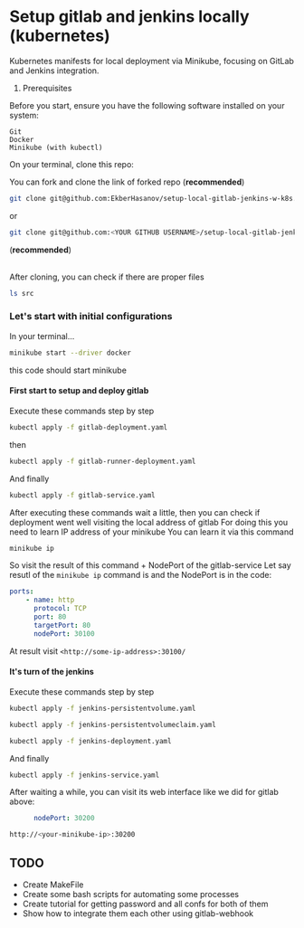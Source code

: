 # Setup gitlab and jenkins locally (kubernetes)
Kubernetes manifests for local deployment via Minikube, focusing on GitLab and Jenkins integration.

1. Prerequisites

Before you start, ensure you have the following software installed on your system:

    Git
    Docker
    Minikube (with kubectl)

On your terminal, clone this repo:

You can fork and clone the link of forked repo (**recommended**)

```bash
git clone git@github.com:EkberHasanov/setup-local-gitlab-jenkins-w-k8s.git src 
```
or
```bash
git clone git@github.com:<YOUR GITHUB USERNAME>/setup-local-gitlab-jenkins-w-k8s.git src
```
(**recommended**)
<br><br>

After cloning, you can check if there are proper files
```bash
ls src
```

### Let's start with initial configurations
In your terminal...
```bash
minikube start --driver docker
```
this code should start minikube

#### First start to setup and deploy gitlab
Execute these commands step by step
```bash
kubectl apply -f gitlab-deployment.yaml
```
then
```bash
kubectl apply -f gitlab-runner-deployment.yaml
```
And finally

```bash
kubectl apply -f gitlab-service.yaml
```

After executing these commands wait a little, then you can check if deployment went well visiting the local address of gitlab
For doing this you need to learn IP address of your minikube
You can learn it via this command

```bash
minikube ip
```

So visit the result of this command + NodePort of the gitlab-service
Let say resutl of the `minikube ip` command is <some-ip-address> and the NodePort is in the code:

```yaml
ports:
    - name: http
      protocol: TCP
      port: 80
      targetPort: 80
      nodePort: 30100
```
At result visit `<http://some-ip-address>:30100/`

#### It's turn of the jenkins
Execute these commands step by step
```bash
kubectl apply -f jenkins-persistentvolume.yaml
```

```bash
kubectl apply -f jenkins-persistentvolumeclaim.yaml
```

```bash
kubectl apply -f jenkins-deployment.yaml
```

And finally
```bash
kubectl apply -f jenkins-service.yaml
```

After waiting a while, you can visit its web interface like we did for gitlab above:
```yaml
      nodePort: 30200
```

```bash
http://<your-minikube-ip>:30200
```


## TODO
  * Create MakeFile
  * Create some bash scripts for automating some processes
  * Create tutorial for getting password and all confs for both of them
  * Show how to integrate them each other using gitlab-webhook
